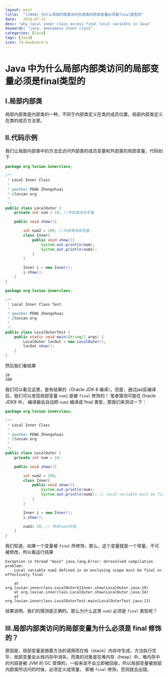 ```yaml
---
layout: post
title:  "[JAVA] 为什么局部内部类访问外部类的局部变量必须是final类型的"
date:   2016-07-13
desc: "why local inner class access final local varaible in Java"
keywords: "java, anonymous inner class"
categories: [Java]
tags: [Java]
icon: fa-keyboard-o
---
```


# Java 中为什么局部内部类访问的局部变量必须是final类型的

## I.局部内部类

局部内部类是内部类的一种，不同于内部类定义在类的成员位置，局部内部类定义在类的成员方法里。

## II.代码示例

我们让局部内部类中的方法去访问外部类的成员变量和外部类的局部变量，代码如下

```java
package org.lovian.innerclass;

/**
 * Local Inner Class
 *
 * @author PENG Zhengshuai
 * @lovian.org
 *
 */
public class LocalOuter {
	private int num = 10; //外部类成员变量

	public void show(){

		int num2 = 200; //外部类局部变量
		class Inner{
			public void show(){
				System.out.println(num);
				System.out.println(num2);
			}
		}

		Inner i = new Inner();
		i.show();
	}
}

package org.lovian.innerclass;

/**
 * Local Inner Class Test
 *
 * @author PENG Zhengshuai
 * @lovian.org
 *
 */
public class LocalOuterTest {
	public static void main(String[] args) {
		LocalOuter locOut = new LocalOuter();
		locOut.show();
	}
}

```

然后我们看结果

```
10
200
```

我们可以看见这里，是有结果的（Oracle JDK 8 编译）。但是，通过jad反编译后，我们可以发现局部变量 ```num2``` 是被 ```final``` 修饰的！
笔者猜测可能在 Oracle JDK8 中， 编译器会自动把 ```num2``` 编译成 final 类型，那我们来测试一下：

```java
package org.lovian.innerclass;

/**
 * Local Inner Class
 *
 * @author PENG Zhengshuai
 * @lovian.org
 *
 */
public class LocalOuter {
	private int num = 10;

	public void show(){

		int num2 = 200;
		class Inner{
			public void show(){
				System.out.println(num);
				System.out.println(num2); // local variable must be final
			}
		}

		Inner i = new Inner();
		i.show();

		num2= 20; // 修改num2的值
	}
}

```

我们知道，如果一个变量被 ```final``` 所修饰，那么，这个变量就是一个常量，不可被修改，所以看运行结果

```
Exception in thread "main" java.lang.Error: Unresolved compilation problem:
	Local variable num2 defined in an enclosing scope must be final or effectively final

	at org.lovian.innerclass.LocalOuter$1Inner.show(LocalOuter.java:19)
	at org.lovian.innerclass.LocalOuter.show(LocalOuter.java:24)
	at org.lovian.innerclass.LocalOuterTest.main(LocalOuterTest.java:13)

```

结果说明，我们的猜测是正确的。那么为什么这里 ```num2``` 必须是 ```final``` 类型呢？

## III.局部内部类访问的局部变量为什么必须是 final 修饰的？

原因是，局部变量是随着方法的调用而在栈（stack）内存中生成，方法执行完毕，局部变量会从栈内存中消失。而类的对象是在堆内存（heap）中，堆内存中的内容是被 JVM 的 GC 管理的，一般来说不会立即被回收，所以局部变量被局部内部类所访问的时候，必须定义成常量， 即被 ```final``` 修饰，否则就会出错。
